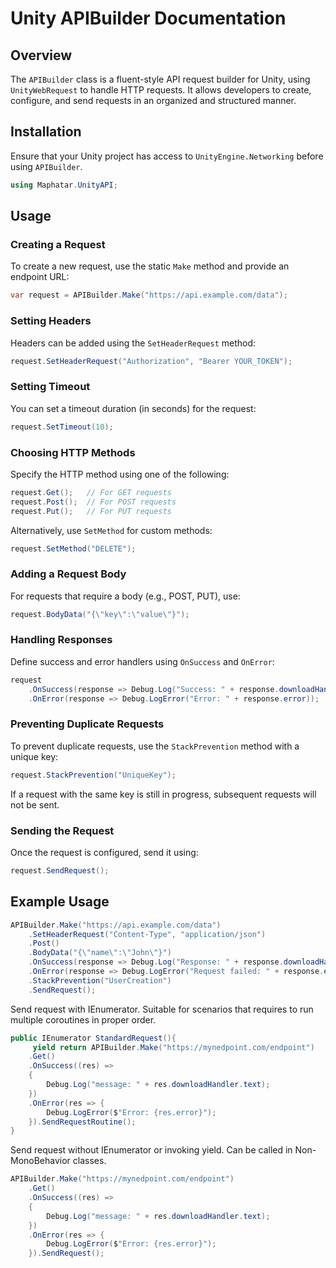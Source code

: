 # Unity APIBuilder Documentation

## Overview
The `APIBuilder` class is a fluent-style API request builder for Unity, using `UnityWebRequest` to handle HTTP requests. It allows developers to create, configure, and send requests in an organized and structured manner.

## Installation
Ensure that your Unity project has access to `UnityEngine.Networking` before using `APIBuilder`.

```csharp
using Maphatar.UnityAPI;
```

## Usage

### Creating a Request
To create a new request, use the static `Make` method and provide an endpoint URL:

```csharp
var request = APIBuilder.Make("https://api.example.com/data");
```

### Setting Headers
Headers can be added using the `SetHeaderRequest` method:

```csharp
request.SetHeaderRequest("Authorization", "Bearer YOUR_TOKEN");
```

### Setting Timeout
You can set a timeout duration (in seconds) for the request:

```csharp
request.SetTimeout(10);
```

### Choosing HTTP Methods
Specify the HTTP method using one of the following:

```csharp
request.Get();   // For GET requests
request.Post();  // For POST requests
request.Put();   // For PUT requests
```
Alternatively, use `SetMethod` for custom methods:

```csharp
request.SetMethod("DELETE");
```

### Adding a Request Body
For requests that require a body (e.g., POST, PUT), use:

```csharp
request.BodyData("{\"key\":\"value\"}");
```

### Handling Responses
Define success and error handlers using `OnSuccess` and `OnError`:

```csharp
request
    .OnSuccess(response => Debug.Log("Success: " + response.downloadHandler.text))
    .OnError(response => Debug.LogError("Error: " + response.error));
```

### Preventing Duplicate Requests
To prevent duplicate requests, use the `StackPrevention` method with a unique key:

```csharp
request.StackPrevention("UniqueKey");
```
If a request with the same key is still in progress, subsequent requests will not be sent.

### Sending the Request
Once the request is configured, send it using:

```csharp
request.SendRequest();
```

## Example Usage

```csharp
APIBuilder.Make("https://api.example.com/data")
    .SetHeaderRequest("Content-Type", "application/json")
    .Post()
    .BodyData("{\"name\":\"John\"}")
    .OnSuccess(response => Debug.Log("Response: " + response.downloadHandler.text))
    .OnError(response => Debug.LogError("Request failed: " + response.error))
    .StackPrevention("UserCreation")
    .SendRequest();
``` 

Send request with IEnumerator. Suitable for scenarios that requires to run multiple coroutines in proper order. 

```csharp
public IEnumerator StandardRequest(){
     yield return APIBuilder.Make("https://mynedpoint.com/endpoint")
    .Get() 
    .OnSuccess((res) =>
    {
        Debug.Log("message: " + res.downloadHandler.text); 
    })
    .OnError(res => {
        Debug.LogError($"Error: {res.error}"); 
    }).SendRequestRoutine();
}
```

Send request without IEnumerator or invoking yield. Can be called in Non-MonoBehavior classes. 

```csharp
APIBuilder.Make("https://mynedpoint.com/endpoint")
    .Get() 
    .OnSuccess((res) =>
    {
        Debug.Log("message: " + res.downloadHandler.text); 
    })
    .OnError(res => {
        Debug.LogError($"Error: {res.error}"); 
    }).SendRequest();
```
